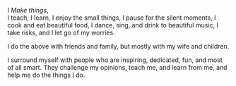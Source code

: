 I *Make things*,  
I teach,
I learn,
I enjoy the small things, 
I pause for the silent moments, 
I cook and eat beautiful food,
I dance, sing, and drink to beautiful music,
I take risks,
and I let go of my worries.

I do the above with friends and family, 
but mostly with my wife and children.

I surround myself with people who are
inspiring, dedicated, fun, and most of all smart.
They challenge my opinions, teach me, and learn from me, 
and help me do the things I do.

 



